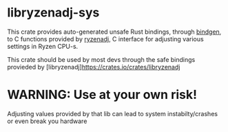 # libryzenadj-sys

This crate provides auto-generated unsafe Rust bindings, through [bindgen](https://github.com/rust-lang/rust-bindgen/), to C functions provided by [ryzenadj](https://github.com/FlyGoat/RyzenAdj), C interface for adjusting various settings in Ryzen CPU-s.

This crate should be used by most devs through the safe bindings provieded by [libryzenadj]https://crates.io/crates/libryzenadj
# WARNING: Use at your own risk!
Adjusting values provided by that lib can lead to system instabilty/crashes or even break you hardware
